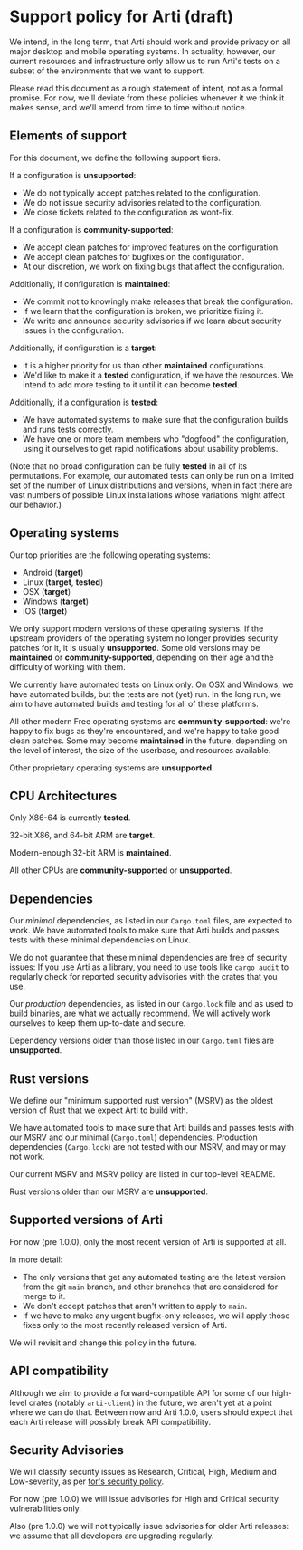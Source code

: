 # Support policy for Arti (draft)

We intend, in the long term, that Arti should work and provide privacy
on all major desktop and mobile operating systems.  In actuality,
however, our current resources and infrastructure only allow us to run
Arti's tests on a subset of the environments that we want to support.

Please read this document as a rough statement of intent, not as a formal
promise. For now, we'll deviate from these policies whenever it we think it
makes sense, and we'll amend from time to time without notice.

## Elements of support

For this document, we define the following support tiers.

If a configuration is **unsupported**:

  * We do not typically accept patches related to the configuration.
  * We do not issue security advisories related to the configuration.
  * We close tickets related to the configuration as wont-fix.

If a configuration is **community-supported**:

  * We accept clean patches for improved features on the configuration.
  * We accept clean patches for bugfixes on the configuration.
  * At our discretion, we work on fixing bugs that affect the
    configuration.

Additionally, if configuration is **maintained**:

  * We commit not to knowingly make releases that break the
    configuration.
  * If we learn that the configuration is broken, we prioritize fixing
    it.
  * We write and announce security advisories if we learn about security
    issues in the configuration.


Additionally, if configuration is a  **target**:

  * It is a higher priority for us than other **maintained**
    configurations.
  * We'd like to make it a **tested** configuration, if we have the
    resources.  We intend to add more testing to it until it can become
    **tested**.

Additionally, if a configuration is **tested**:

  * We have automated systems to make sure that the configuration
    builds and runs tests correctly.
  * We have one or more team members who "dogfood" the configuration,
    using it ourselves to get rapid notifications about usability
    problems.

(Note that no broad configuration can be fully **tested** in all of its
permutations.  For example, our automated tests can only be run on a
limited set of the number of Linux distributions and versions, when in
fact there are vast numbers of possible Linux installations whose
variations might affect our behavior.)


## Operating systems

Our top priorities are the following operating systems:

  * Android (**target**)
  * Linux (**target**, **tested**)
  * OSX (**target**)
  * Windows (**target**)
  * iOS (**target**)

We only support modern versions of these operating systems.  If the
upstream providers of the operating system no longer provides security
patches for it, it is usually **unsupported**.  Some old versions may
be **maintained** or **community-supported**, depending on their
age and the difficulty of working with them.

We currently have automated tests on Linux only.  On OSX and Windows, we
have automated builds, but the tests are not (yet) run.  In the long
run, we aim to have automated builds and testing for all of these
platforms.

All other modern Free operating systems are **community-supported**:
we're happy to fix bugs as they're encountered, and we're happy to take
good clean patches.  Some may become **maintained** in the future,
depending on the level of interest, the size of the userbase, and
resources available.

Other proprietary operating systems are **unsupported**.

## CPU Architectures

Only X86-64 is currently **tested**.

32-bit X86, and 64-bit ARM are **target**.

Modern-enough 32-bit ARM is **maintained**.

All other CPUs are **community-supported** or **unsupported**.

## Dependencies

Our _minimal_ dependencies, as listed in our `Cargo.toml` files, are
expected to work.  We have automated tools to make sure that Arti builds
and passes tests with these minimal dependencies on Linux.

We do not guarantee that these minimal dependencies are free of security
issues: If you use Arti as a library, you need to use tools like `cargo
audit` to regularly check for reported security advisories with the
crates that you use.

Our _production_ dependencies, as listed in our `Cargo.lock` file and as
used to build binaries, are what we actually recommend.  We will
actively work ourselves to keep them up-to-date and secure.

Dependency versions older than those listed in our `Cargo.toml` files
are **unsupported**.


## Rust versions

We define our "minimum supported rust version" (MSRV) as the oldest
version of Rust that we expect Arti to build with.

We have automated tools to make sure that Arti builds and passes tests
with our MSRV and our minimal (`Cargo.toml`) dependencies.  Production
dependencies (`Cargo.lock`) are not tested with our MSRV, and may or may
not work.

Our current MSRV and MSRV policy are listed in our top-level README.

Rust versions older than our MSRV are **unsupported**.

## Supported versions of Arti

For now (pre 1.0.0), only the most recent version of Arti is supported
at all.

In more detail:

 * The only versions that get any automated testing are the
   latest version from the git `main` branch, and other branches that are
   considered for merge to it.
 * We don't accept patches that aren't written to apply to `main`.
 * If we have to make any urgent bugfix-only releases, we will apply
   those fixes only to the most recently released version of Arti.

We will revisit and change this policy in the future.

## API compatibility

Although we aim to provide a forward-compatible API for some of our
high-level crates (notably `arti-client`) in the future, we aren't yet
at a point where we can do that.  Between now and Arti 1.0.0, users
should expect that each Arti release will possibly break API
compatibility.

## Security Advisories

We will classify security issues as Research, Critical, High, Medium and
Low-severity, as per [tor's security policy].

For now (pre 1.0.0) we will issue advisories for High and Critical
security vulnerabilities only.

Also (pre 1.0.0) we will not typically issue advisories for older Arti
releases: we assume that all developers are upgrading regularly.

[tor's security policy]: https://gitlab.torproject.org/tpo/core/team/-/wikis/NetworkTeam/SecurityPolicy
